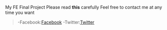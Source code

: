 My FE Final Project
Please read **this** carefully
Feel free to contact me at any time you want
>-Facebook:[Facebook](http://facebook.com/phugodness)
>-Twitter:[Twitter](http://twitter.com/phugodness)
